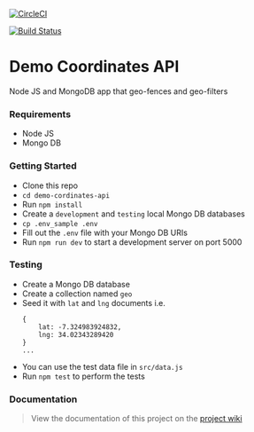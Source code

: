 [![CircleCI](https://circleci.com/gh/musale/demo-cordinates-api.svg?style=svg)](https://circleci.com/gh/musale/demo-cordinates-api)

[![Build Status](https://travis-ci.org/musale/demo-cordinates-api.svg?branch=master)](https://travis-ci.org/musale/demo-cordinates-api)
# Demo Coordinates API

Node JS and MongoDB app that geo-fences and geo-filters

### Requirements
* Node JS
* Mongo DB

### Getting Started
* Clone this repo
* `cd demo-cordinates-api`
* Run `npm install`
* Create a `development` and `testing` local Mongo DB databases
* `cp .env_sample .env`
* Fill out the `.env` file with your Mongo DB URIs
* Run `npm run dev` to start a development server on port 5000

### Testing
* Create a Mongo DB database
* Create a collection named `geo`
* Seed it with `lat` and `lng` documents i.e.
	```
	{
	    lat: -7.324983924832,
	    lng: 34.02343289420
	}
	...
	```
* You can use the test data file in `src/data.js`
* Run `npm test` to perform the tests

### Documentation
> View the documentation of this project on the [project wiki](https://github.com/musale/demo-cordinates-api/wiki/Demo-Coordinates-API-Documentation)
